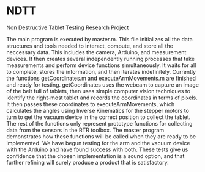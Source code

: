 # NDTT
Non Destructive Tablet Testing Research Project

The main program is executed by master.m.  This file initializes all the data structures and tools needed to interact, compute, and store all the neccessary data.  This includes the camera, Arduino, and measurement devices.  It then creates several independently running processes that take measurements and perform device functions simultaneously.  It waits for all to complete, stores the information, and then iterates indefinitely.  Currently the functions getCoordinates.m and executeArmMovements.m are finished and ready for testing.  getCoordinates uses the webcam to capture an image of the belt full of tablets, then uses simple computer vision techniques to identify the right-most tablet and records the coordinates in terms of pixels.  It then passes these coordinates to executeArmMovements, which calculates the angles using Inverse Kinematics for the stepper motors to turn to get the vacuum device in the correct position to collect the tablet.  The rest of the functions only represent prototype functions for collecting data from the sensors in the RTR toolbox.  The master program demonstrates how these functions will be called when they are ready to be implemented.  We have begun testing for the arm and the vacuum device with the Arduino and have found success with both.  These tests give us confidence that the chosen implementation is a sound option, and that further refining will surely produce a product that is satisfactory.
